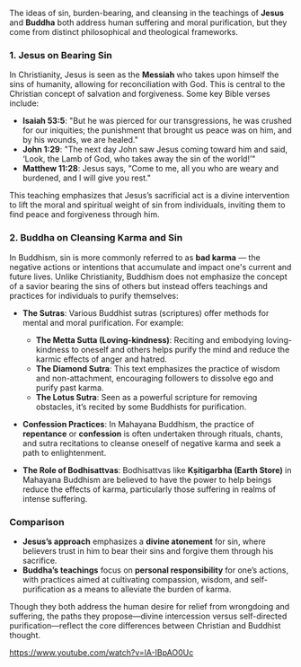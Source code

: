 The ideas of sin, burden-bearing, and cleansing in the teachings of **Jesus** and **Buddha** both address human suffering and moral purification, but they come from distinct philosophical and theological frameworks.

### 1. **Jesus on Bearing Sin**
In Christianity, Jesus is seen as the **Messiah** who takes upon himself the sins of humanity, allowing for reconciliation with God. This is central to the Christian concept of salvation and forgiveness. Some key Bible verses include:

- **Isaiah 53:5**: "But he was pierced for our transgressions, he was crushed for our iniquities; the punishment that brought us peace was on him, and by his wounds, we are healed."
- **John 1:29**: "The next day John saw Jesus coming toward him and said, ‘Look, the Lamb of God, who takes away the sin of the world!’"
- **Matthew 11:28**: Jesus says, "Come to me, all you who are weary and burdened, and I will give you rest."

This teaching emphasizes that Jesus’s sacrificial act is a divine intervention to lift the moral and spiritual weight of sin from individuals, inviting them to find peace and forgiveness through him.

### 2. **Buddha on Cleansing Karma and Sin**
In Buddhism, sin is more commonly referred to as **bad karma** — the negative actions or intentions that accumulate and impact one's current and future lives. Unlike Christianity, Buddhism does not emphasize the concept of a savior bearing the sins of others but instead offers teachings and practices for individuals to purify themselves:

- **The Sutras**: Various Buddhist sutras (scriptures) offer methods for mental and moral purification. For example:
  - **The Metta Sutta (Loving-kindness)**: Reciting and embodying loving-kindness to oneself and others helps purify the mind and reduce the karmic effects of anger and hatred.
  - **The Diamond Sutra**: This text emphasizes the practice of wisdom and non-attachment, encouraging followers to dissolve ego and purify past karma.
  - **The Lotus Sutra**: Seen as a powerful scripture for removing obstacles, it’s recited by some Buddhists for purification.

- **Confession Practices**: In Mahayana Buddhism, the practice of **repentance** or **confession** is often undertaken through rituals, chants, and sutra recitations to cleanse oneself of negative karma and seek a path to enlightenment.

- **The Role of Bodhisattvas**: Bodhisattvas like **Kṣitigarbha (Earth Store)** in Mahayana Buddhism are believed to have the power to help beings reduce the effects of karma, particularly those suffering in realms of intense suffering.

### Comparison
- **Jesus’s approach** emphasizes a **divine atonement** for sin, where believers trust in him to bear their sins and forgive them through his sacrifice.
- **Buddha’s teachings** focus on **personal responsibility** for one’s actions, with practices aimed at cultivating compassion, wisdom, and self-purification as a means to alleviate the burden of karma.

Though they both address the human desire for relief from wrongdoing and suffering, the paths they propose—divine intercession versus self-directed purification—reflect the core differences between Christian and Buddhist thought.

https://www.youtube.com/watch?v=lA-IBpAO0Uc
